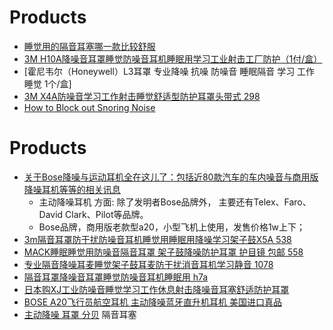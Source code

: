 # Products
* [睡觉用的隔音耳塞哪一款比较舒服](https://www.zhihu.com/question/21166451)
* [3M H10A降噪音耳罩睡觉防噪音耳机睡眠用学习工业射击工厂防护（1付/盒）](https://item.jd.com/5327069.html?dist=jd)
* [霍尼韦尔（Honeywell）L3耳罩 专业降噪 抗噪 防噪音 睡眠隔音 学习 工作 睡觉 1个/盒]
* [3M X4A防噪音学习工作射击睡觉舒适型防护耳罩头带式 298](https://item.jd.com/4733945.html)
* [How to Block out Snoring Noise](https://remembereverything.org/how-to-block-out-snoring/)
# Products
* [关于Bose降噪与运动耳机全在这儿了：包括近80款汽车的车内噪音与商用版降噪耳机等等的相关讯息](http://www.shafa.com/articles/zGf4mDk0BxARgrVL.html)
	* 主动降噪耳机 方面: 除了发明者Bose品牌外， 主要还有Telex、Faro、David Clark、Pilot等品牌。
	* Bose品牌，商用版老款型a20，小型飞机上使用，发售价格1w上下；
* [3m隔音耳罩防干扰防噪音耳机睡觉用睡眠用降噪学习架子鼓X5A   538](https://item.taobao.com/item.htm?spm=a230r.1.14.44.164710bWiJlpL&id=560032985668&ns=1&abbucket=15#detail)
* [MACK睡眠睡觉用防噪音隔音耳罩 架子鼓降噪防护耳罩 护目镜 包邮  558](https://item.taobao.com/item.htm?spm=a230r.1.14.32.164710bWiJlpL&id=20819564244&ns=1&abbucket=15#detail)
* [专业隔音降噪耳麦睡觉架子鼓耳麦防干扰消音耳机学习静音  1078](https://item.taobao.com/item.htm?spm=a230r.1.14.56.164710bWiJlpL&id=558338665283&ns=1&abbucket=15#detail)
* [隔音耳罩降噪音耳罩睡觉防噪音耳机睡眠用 h7a](https://item.taobao.com/item.htm?spm=a230r.1.14.64.164710bWiJlpL&id=558224989129&ns=1&abbucket=15#detail)
* [日本购XJ工业防噪音睡觉学习工作休息射击降噪音耳塞舒适防护耳罩](https://item.taobao.com/item.htm?spm=a230r.1.14.165.164710bWiJlpL&id=559786355997&ns=1&abbucket=15#detail)
* [BOSE A20飞行员航空耳机 主动降噪蓝牙直升机耳机 美国进口真品]()
* [主动降噪 耳罩 分贝]()
隔音耳塞